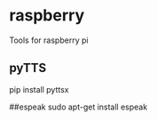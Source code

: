 # raspberry
Tools for raspberry pi

## pyTTS
pip install pyttsx

##espeak
sudo apt-get install espeak
